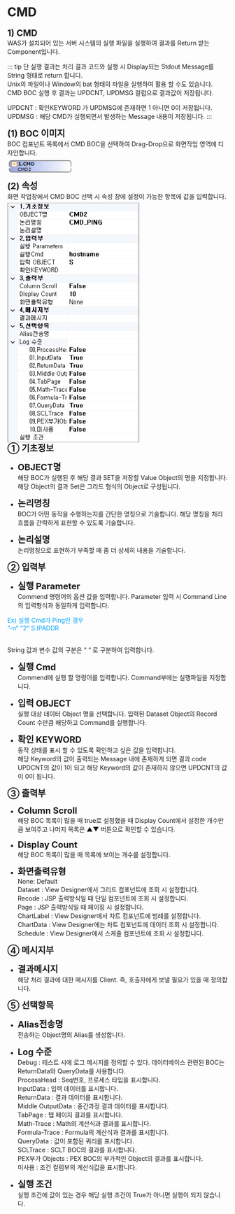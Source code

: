 # CMD

<!-- CMD-->
<b style="font-size: 20px">1) CMD</b><br/>
WAS가 설치되어 있는 서버 시스템의 실행 파일을 실행하여 결과를 Return 받는 Component입니다.
<!-- Remark -->
::: tip <Badge type="tip" text="Remark" vertical="middle" /> 
  단 실행 결과는 처리 결과 코드와 실행 시 Display되는 Stdout Message를 String 형태로 return 합니다. <br/>
   Unix의 파일이나 Window의 bat 형태의 파일을 실행하여 활용 할 수도 있습니다.<br/>
   CMD BOC 실행 후 결과는 UPDCNT, UPDMSG 컬럼으로 결과값이 저장됩니다. <br/>

   UPDCNT : 확인KEYWORD 가 UPDMSG에 존재하면 1 아니면 0이 저장됩니다. <br/>
   UPDMSG : 해당 CMD가 실행되면서 발생하는 Message 내용이 저장됩니다.
:::
<!-- -->

<b style="font-size: 20px">(1) BOC 이미지</b><br/>
BOC 컴포넌트 목록에서 CMD BOC을 선택하여 Drag-Drop으로 화면작업 영역에 디자인합니다. <br/>
<img src="../../.vuepress\public\documentation\service-model\BOC\InterfaceBOC\CMDBoc.png" style="position: relative;top: 5px; width:150px;"> <br/>

<b style="font-size: 20px">(2) 속성</b><br/>
화면 작업창에서 CMD BOC 선택 시 속성 창에 설정이 가능한 항목에 값을 입력합니다. <br/>
<img src="../../.vuepress\public\documentation\service-model\BOC\InterfaceBOC\Property(3).png" class="boxBorder" style="position: relative;top: 5px; width:300px;"> <br/>
<b style="font-size: 20px">➀ 기초정보 </b><br/>
- <b style="font-size: 20px">OBJECT명 </b><br/>
해당 BOC가 실행된 후 해당 결과 SET을 저장할 Value Object의 명을 지정합니다. 해당 Object의 결과 Set은 그리드 형식의 Object로 구성됩니다.<br/>

- <b style="font-size: 20px">논리명칭 </b><br/>
BOC가 어떤 동작을 수행하는지를 간단한 명칭으로 기술합니다. 해당 명칭을 처리 흐름을 간략하게 표현할 수 있도록 기술합니다.<br/>

- <b style="font-size: 20px">논리설명 </b><br/>
논리명칭으로 표현하기 부족할 때 좀 더 상세히 내용을 기술합니다.

<b style="font-size: 20px">➁ 입력부</b><br/>
- <b style="font-size: 20px">실행 Parameter</b><br/>
Commend 명령어의 옵션 값을 입력합니다. Parameter 입력 시 Command Line의 입력형식과 동일하게 입력합니다.
<p style="color: rgb(0, 164, 255);">Ex) 실행 Cmd가 Ping인 경우 <br/>
”-n“ ”2“ S.IPADDR</p><br/>
String 값과 변수 값의 구분은 “ “ 로 구분하여 입력합니다.

- <b style="font-size: 20px">실행 Cmd </b><br/>
Commend에 실행 할 명령어를 입력합니다. Command부에는 실행파일을 지정합니다.

- <b style="font-size: 20px">입력 OBJECT </b><br/>
실행 대상 데이터 Object 명을 선택합니다. 입력된 Dataset Object의 Record Count 수만큼 해당하고 Command를 실행합니다.

- <b style="font-size: 20px">확인 KEYWORD </b><br/>
동작 상태를 표시 할 수 있도록 확인하고 싶은 값을 입력합니다. <br/> 
해당 Keyword의 값이 출력되는 Message 내에 존재하게 되면 결과 code UPDCNT의 값이 1이 되고 해당 Keyword의 값이 존재하지 않으면 UPDCNT의 값이 0이 됩니다.

<b style="font-size: 20px">➂ 출력부</b><br/>
- <b style="font-size: 20px">Column Scroll </b><br/>
해당 BOC 목록이 많을 때 true로 설정했을 때 Display Count에서 설정한 개수만큼 보여주고 나머지 목록은 ▲▼ 버튼으로 확인할 수 있습니다.

- <b style="font-size: 20px">Display Count </b><br/>
해당 BOC 목록이 많을 때 목록에 보이는 개수를 설정합니다.

- <b style="font-size: 20px">화면출력유형 </b><br/>
None: Default<br/>
Dataset : View Designer에서 그리드 컴포넌트에 조회 시 설정합니다. <br/>
Recode : JSP 출력방식일 때 단일 컴포넌트에 조회 시 설정합니다. <br/>
Page : JSP 출력방식일 때 페이징 시 설정합니다.<br/>
ChartLabel : View Designer에서 차트 컴포넌트에 범례를 설정합니다.<br/>
ChartData : View Designer에는 차트 컴포넌트에 데이터 조회 시 설정합니다. <br/>
Schedule : View Designer에서 스케줄 컴포넌트에 조회 시 설정합니다.<br/>

<b style="font-size: 20px">➃ 메시지부</b><br/>
- <b style="font-size: 20px">결과메시지 </b><br/>
해당 처리 결과에 대한 메시지를 Client. 즉, 호출자에게 보낼 필요가 있을 때 정의합니다.

<b style="font-size: 20px">➄ 선택항목</b><br/>
- <b style="font-size: 20px">Alias전송명 </b><br/>
전송하는 Object명의 Alias를 생성합니다.

- <b style="font-size: 20px">Log 수준 </b><br/>
Debug : 테스트 시에 로그 메시지를 정의할 수 있다. 데이터베이스 관련된 BOC는 ReturnData와 QueryData를 사용합니다.<br/>
ProcessHead : Seq번호, 프로세스 타입을 표시합니다.<br/>
InputData : 입력 데이터를 표시합니다.<br/>
ReturnData : 결과 데이터를 표시합니다.<br/>
Middle OutputData : 중간과정 결과 데이터를 표시합니다.<br/>
TabPage : 탭 페이지 결과를 표시합니다.<br/>
Math-Trace : Math의 계산식과 결과를 표시합니다.<br/>
Formula-Trace : Formula의 계산식과 결과를 표시합니다.<br/>
QueryData : 값이 포함된 쿼리를 표시합니다.<br/>
SCLTrace : SCLT BOC의 결과를 표시합니다.<br/>
PEX부가 Objects : PEX BOC의 부가적인 Object의 결과를 표시합니다.<br/>
미사용 : 조건 컬럼부의 계산식값을 표시합니다.<br/>

- <b style="font-size: 20px">실행 조건 </b><br/>
실행 조건에 값이 있는 경우 해당 실행 조건이 True가 아니면 실행이 되지 않습니다.

<style type='text/css'>
  [class*="boxBorder"] { border: 1px solid #bbb; }
  [class*="font20"] { font-size: 20px }
  [class*="font18"] { font-size: 18px }
  [class="spanBtn"] { border: 1px solid #bbb;border-radius: 4px;padding: 3px;background:white; color:dimgrey; }
  [class="spanEx2"] { font-size: 18px; color: #00a4ff; }
  [class="spanEx"] { color: #00a4ff; }
  [class="fontB"] { color: rgb(106, 139, 173); font-size:18px }
</style>